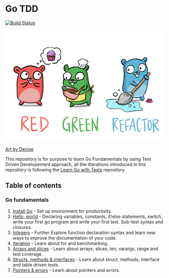 # Go TDD 
[![Build Status](https://travis-ci.com/medmes/go-tdd.svg?branch=master)](https://travis-ci.com/medmes/go-tdd)

<p align="center">
  <img src="red-green-blue-gophers-smaller.png" />
</p>

[Art by Denise](https://twitter.com/deniseyu21)

This repository is for purpose to learn Go Fundamentals by using Test Driven Developement approach, all the itterations introduced in this 
repository is following the [Learn Go with Tests](https://github.com/quii/learn-go-with-tests/) repository.


## Table of contents

### Go fundamentals

1. [Install Go](install-go.md) - Set up environment for productivity.
2. [Hello, world](src/hello) - Declaring variables, constants, if/else statements, switch, write your first go program and write your first test. Sub-test syntax and closures.
3. [Integers](src/integers) - Further Explore function declaration syntax and learn new ways to improve the documentation of your code.
4. [Iteration](src/iteration) - Learn about for and benchmarking.
5. [Arrays and slices](src/arrays-slices) - Learn about arrays, slices, len, varargs, range and test coverage.
6. [Structs, methods & interfaces](src/struct-interface) - Learn about struct, methods, interface and table driven tests.
7. [Pointers & errors](src/pointers-errors) - Learn about pointers and errors.
